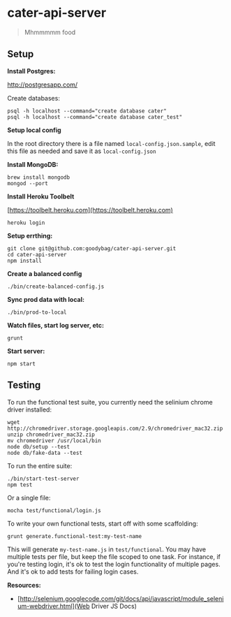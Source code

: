 # cater-api-server

> Mhmmmmm food

## Setup

__Install Postgres:__

http://postgresapp.com/

Create databases:

```
psql -h localhost --command="create database cater"
psql -h localhost --command="create database cater_test"
```

__Setup local config__

In the root directory there is a file named `local-config.json.sample`, edit
this file as needed and save it as `local-config.json`

__Install MongoDB:__

```
brew install mongodb
mongod --port
```

__Install Heroku Toolbelt__

[https://toolbelt.heroku.com](https://toolbelt.heroku.com)

```
heroku login
```

__Setup errthing:__

```
git clone git@github.com:goodybag/cater-api-server.git
cd cater-api-server
npm install
```

__Create a balanced config__
```
./bin/create-balanced-config.js
```

__Sync prod data with local:__

```
./bin/prod-to-local
```

__Watch files, start log server, etc:__

```
grunt
```

__Start server:__

```
npm start
```

## Testing

To run the functional test suite, you currently need the selinium chrome driver installed:

```
wget http://chromedriver.storage.googleapis.com/2.9/chromedriver_mac32.zip
unzip chromedriver_mac32.zip
mv chromedriver /usr/local/bin
node db/setup --test
node db/fake-data --test
```

To run the entire suite:

```
./bin/start-test-server
npm test
```

Or a single file:

```
mocha test/functional/login.js
```

To write your own functional tests, start off with some scaffolding:

```
grunt generate.functional-test:my-test-name
```

This will generate `my-test-name.js` in `test/functional`. You may have multiple tests per file, but keep the file scoped to one task. For instance, if you're testing login, it's ok to test the login functionality of multiple pages. And it's ok to add tests for failing login cases.

__Resources:__

* [http://selenium.googlecode.com/git/docs/api/javascript/module_selenium-webdriver.html](Web Driver JS Docs)
